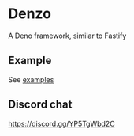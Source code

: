 # Denzo

A Deno framework, similar to Fastify

## Example

See [examples](https://github.com/erfanium/denzo/tree/main/examples)

## Discord chat

https://discord.gg/YP5TgWbd2C

<!-- ## Survey

We are in the process of building a great framework for Deno and your opinion has a direct impact on our work!
https://forms.gle/o1G4M3NbDxYMa22o7 -->
